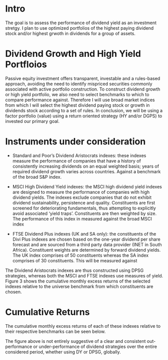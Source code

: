# Intro

The goal is to assess the performance of dividend yield as an investment
stretgy. I plan to use optimized portfolios of the highest paying
dividend stock and/or highest grwoth in dividends for a group of assets.

# Dividend Growth and High Yield Portfloios

Passive equity investment offers transparent, investable and a
rules-based approach, avoiding the need to identify mispriced securities
commonly associated with active portfolio construction. To construct
dividend growth or high yield portfolio, we also need to select
benchmarks to which to compare performance against. Therefore I will use
broad market indices from which I will select the highest dividend
paying stock or growth in dividends stock according to a set of rules.
In conclusion, we will be using a factor portfolio (value) using a
return oriented strategy (HY and/or DGPS) to invested our primary goal.

# Instruments under consideration

-   Standard and Poor’s Dividend Aristocrats indexes: these indexes
    measure the performance of companies that have a history of
    consistently increasing dividends on an equal weighted basis; years
    of required dividend growth varies across countries. Against a
    benchmark of the broad S&P index.

-   MSCI High Dividend Yield indexes: the MSCI high dividend yield
    indexes are designed to measure the performance of companies with
    high dividend yields. The indexes exclude companies that do not
    exhibit dividend sustainability, persistence and quality.
    Constituents are first screened for deteriorating fundamentals, thus
    attempting to explicitly avoid associated ‘yield traps’.
    Constituents are then weighted by size. The performance of this
    index in measured against the broad MSCI index

-   FTSE Dividend Plus indexes (UK and SA only): the constituents of the
    Divi Plus indexes are chosen based on the one-year dividend per
    share forecast and are sourced from a third party data provider
    (INET in South Africa). Constituent weights are determined by
    forward dividend yields. The UK index comprises of 50 constituents
    whereas the SA index comprises of 30 constituents. This will be
    measured against

The Dividend Aristocrats indexes are thus constructed using DPSG
strategies, whereas both the MSCI and FTSE indexes use measures of
yield. Figure 3 shows the cumulative monthly excess returns of the
selected indexes relative to the universe benchmark from which
constituents are chosen.

# Cumulative Returns

The cumulative monthly excess returns of each of these indexes relative
to their respective benchmarks can be seen below.

The figure above is not entirely suggestive of a clear and consistent
out-performance or under-performance of dividend strategies over the
entire considered period, whether using DY or DPSG, globally.
